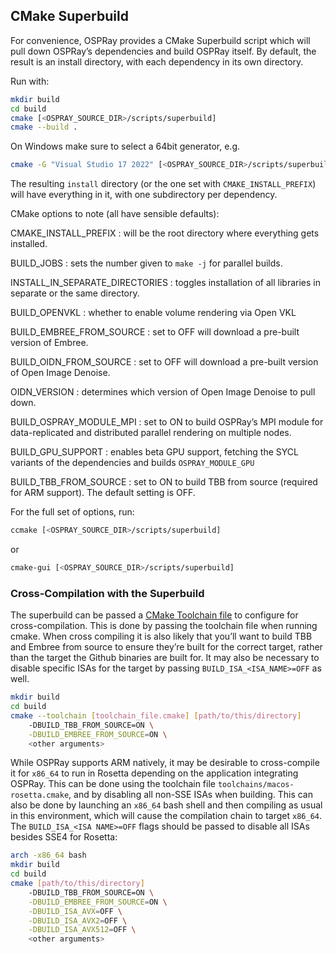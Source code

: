 ## CMake Superbuild

For convenience, OSPRay provides a CMake Superbuild script which will
pull down OSPRay’s dependencies and build OSPRay itself. By default, the
result is an install directory, with each dependency in its own
directory.

Run with:

```sh
mkdir build
cd build
cmake [<OSPRAY_SOURCE_DIR>/scripts/superbuild]
cmake --build .
```

On Windows make sure to select a 64bit generator, e.g.

```sh
cmake -G "Visual Studio 17 2022" [<OSPRAY_SOURCE_DIR>/scripts/superbuild]
```

The resulting `install` directory (or the one set with
`CMAKE_INSTALL_PREFIX`) will have everything in it, with one
subdirectory per dependency.

CMake options to note (all have sensible defaults):

CMAKE_INSTALL_PREFIX
:   will be the root directory where everything gets installed.

BUILD_JOBS
:   sets the number given to `make -j` for parallel builds.

INSTALL_IN_SEPARATE_DIRECTORIES
:   toggles installation of all libraries in separate or the same
    directory.

BUILD_OPENVKL
:   whether to enable volume rendering via Open VKL

BUILD_EMBREE_FROM_SOURCE
:   set to OFF will download a pre-built version of Embree.

BUILD_OIDN_FROM_SOURCE
:   set to OFF will download a pre-built version of Open Image Denoise.

OIDN_VERSION
:   determines which version of Open Image Denoise to pull down.

BUILD_OSPRAY_MODULE_MPI
:   set to ON to build OSPRay’s MPI module for data-replicated and
    distributed parallel rendering on multiple nodes.

BUILD_GPU_SUPPORT
:   enables beta GPU support, fetching the SYCL variants of the
    dependencies and builds `OSPRAY_MODULE_GPU`

BUILD_TBB_FROM_SOURCE
:   set to ON to build TBB from source (required for ARM support). The
    default setting is OFF.

For the full set of options, run:

```sh
ccmake [<OSPRAY_SOURCE_DIR>/scripts/superbuild]
```

or

```sh
cmake-gui [<OSPRAY_SOURCE_DIR>/scripts/superbuild]
```

### Cross-Compilation with the Superbuild

The superbuild can be passed a [CMake Toolchain
file](https://cmake.org/cmake/help/latest/manual/cmake-toolchains.7.html)
to configure for cross-compilation. This is done by passing the
toolchain file when running cmake. When cross compiling it is also
likely that you’ll want to build TBB and Embree from source to ensure
they’re built for the correct target, rather than the target the Github
binaries are built for. It may also be necessary to disable specific
ISAs for the target by passing `BUILD_ISA_<ISA_NAME>=OFF` as well.

```sh
mkdir build
cd build
cmake --toolchain [toolchain_file.cmake] [path/to/this/directory]
    -DBUILD_TBB_FROM_SOURCE=ON \
    -DBUILD_EMBREE_FROM_SOURCE=ON \
    <other arguments>
```

While OSPRay supports ARM natively, it may be desirable to cross-compile
it for `x86_64` to run in Rosetta depending on the application integrating
OSPRay. This can be done using the toolchain file
`toolchains/macos-rosetta.cmake`, and by disabling all non-SSE ISAs when
building. This can also be done by launching an `x86_64` bash shell and
then compiling as usual in this environment, which will cause the compilation
chain to target `x86_64`. The `BUILD_ISA_<ISA NAME>=OFF` flags should be
passed to disable all ISAs besides SSE4 for Rosetta:

```sh
arch -x86_64 bash
mkdir build
cd build
cmake [path/to/this/directory]
    -DBUILD_TBB_FROM_SOURCE=ON \
    -DBUILD_EMBREE_FROM_SOURCE=ON \
    -DBUILD_ISA_AVX=OFF \
    -DBUILD_ISA_AVX2=OFF \
    -DBUILD_ISA_AVX512=OFF \
    <other arguments>
```


